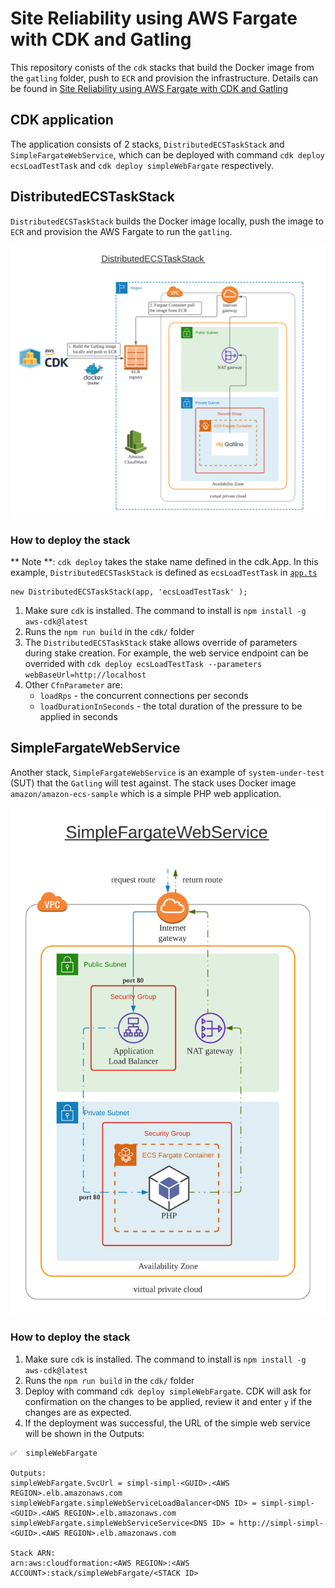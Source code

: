 # Site Reliability using AWS Fargate with CDK and Gatling

This repository conists of the `cdk` stacks that build the Docker image from the `gatling` folder, push to `ECR` and provision the infrastructure. Details can be found in [Site Reliability using AWS Fargate with CDK and Gatling](https://richard-kang.medium.com/site-reliability-using-aws-fargate-with-cdk-and-gatling-18d340a43588)

## CDK application

The application consists of 2 stacks, `DistributedECSTaskStack` and `SimpleFargateWebService`, which can be deployed with command `cdk deploy ecsLoadTestTask` and `cdk deploy simpleWebFargate` respectively.

## DistributedECSTaskStack

`DistributedECSTaskStack` builds the Docker image locally, push the image to `ECR` and provision the AWS Fargate to run the `gatling`.

![DistributedECSTaskStack architecture diagram](images/Gatling%20Fargate%20-%20gatling.png)

### How to deploy the stack

** Note **: `cdk deploy` takes the stake name defined in the cdk.App. In this example, `DistributedECSTaskStack` is defined as `ecsLoadTestTask` in [`app.ts`](https://github.com/kangks/distributed_gatling/blob/master/cdk/bin/app.ts#L6)

```
new DistributedECSTaskStack(app, 'ecsLoadTestTask' );
```

1. Make sure `cdk` is installed. The command to install is `npm install -g aws-cdk@latest`
2. Runs the `npm run build` in the `cdk/` folder
3. The `DistributedECSTaskStack` stake allows override of parameters during stake creation. For example, the web service endpoint can be overrided with `cdk deploy ecsLoadTestTask --parameters webBaseUrl=http://localhost`
4. Other `CfnParameter` are:
   * `loadRps` - the concurrent connections per seconds
   * `loadDurationInSeconds` - the total duration of the pressure to be applied in seconds

## SimpleFargateWebService

Another stack, `SimpleFargateWebService` is an example of `system-under-test` (SUT) that the `Gatling` will test against. The stack uses Docker image `amazon/amazon-ecs-sample` which is a simple PHP web application.

![SimpleFargateWebService architecture diagram](images/Gatling%20Fargate%20-%20simple%20web.png)


### How to deploy the stack

1. Make sure `cdk` is installed. The command to install is `npm install -g aws-cdk@latest`
2. Runs the `npm run build` in the `cdk/` folder
3. Deploy with command `cdk deploy simpleWebFargate`. CDK will ask for confirmation on the changes to be applied, review it and enter `y` if the changes are as expected. 
4. If the deployment was successful, the URL of the simple web service will be shown in the Outputs:

```
✅  simpleWebFargate

Outputs:
simpleWebFargate.SvcUrl = simpl-simpl-<GUID>.<AWS REGION>.elb.amazonaws.com
simpleWebFargate.simpleWebServiceLoadBalancer<DNS ID> = simpl-simpl-<GUID>.<AWS REGION>.elb.amazonaws.com
simpleWebFargate.simpleWebServiceService<DNS ID> = http://simpl-simpl-<GUID>.<AWS REGION>.elb.amazonaws.com

Stack ARN:
arn:aws:cloudformation:<AWS REGION>:<AWS ACCOUNT>:stack/simpleWebFargate/<STACK ID>
```
